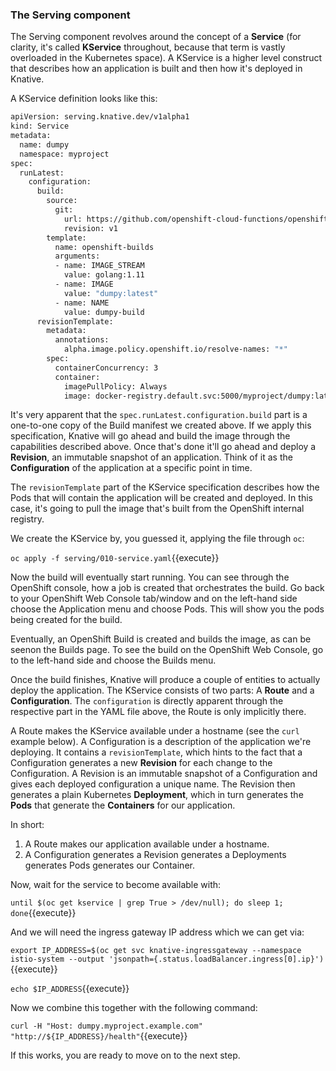 ### The Serving component

The Serving component revolves around the concept of a **Service** (for clarity, it's called **KService**
throughout, because that term is vastly overloaded in the Kubernetes space). A KService is a higher level
construct that describes how an application is built and then how it's deployed in Knative.

A KService definition looks like this:

```sh
apiVersion: serving.knative.dev/v1alpha1
kind: Service
metadata:
  name: dumpy
  namespace: myproject
spec:
  runLatest:
    configuration:
      build:
        source:
          git:
            url: https://github.com/openshift-cloud-functions/openshift-knative-application
            revision: v1
        template:
          name: openshift-builds
          arguments:
          - name: IMAGE_STREAM
            value: golang:1.11
          - name: IMAGE
            value: "dumpy:latest"
          - name: NAME
            value: dumpy-build
      revisionTemplate:
        metadata:
          annotations:
            alpha.image.policy.openshift.io/resolve-names: "*"
        spec:
          containerConcurrency: 3
          container:
            imagePullPolicy: Always
            image: docker-registry.default.svc:5000/myproject/dumpy:latest
```

It's very apparent that the `spec.runLatest.configuration.build` part is a one-to-one copy of the Build
manifest we created above. If we apply this specification, Knative will go ahead and build the image
through the capabilities described above. Once that's done it'll go ahead and deploy a **Revision**,
an immutable snapshot of an application. Think of it as the **Configuration** of the application at a
specific point in time.

The `revisionTemplate` part of the KService specification describes how the Pods that will contain the
application will be created and deployed. In this case, it's going to pull the image that's built
from the OpenShift internal registry.

We create the KService by, you guessed it, applying the file through `oc`:

``oc apply -f serving/010-service.yaml``{{execute}}

Now the build will eventually start running. You can see through the OpenShift console, how a job is created
that orchestrates the build.  Go back to your OpenShift Web Console tab/window and on the left-hand side choose the
Application menu and choose Pods.  This will show you the pods being created for the build.

Eventually, an OpenShift Build is created and builds the image, as can be seenon the Builds page.  To see the build
on the OpenShift Web Console, go to the left-hand side and choose the Builds menu.

Once the build finishes, Knative will produce a couple of entities to actually deploy the application.
The KService consists of two parts: A **Route** and a **Configuration**. The `configuration` is directly apparent
through the respective part in the YAML file above, the Route is only implicitly there.

A Route makes the KService available under a hostname (see the `curl` example below). A Configuration is a description
of the application we're deploying. It contains a `revisionTemplate`, which hints to the fact that a Configuration
generates a new **Revision** for each change to the Configuration. A Revision is an immutable snapshot of a
Configuration and gives each deployed configuration a unique name. The Revision then generates a plain Kubernetes
**Deployment**, which in turn generates the **Pods** that generate the **Containers** for our application.

In short:

1. A Route makes our application available under a hostname.
2. A Configuration generates a Revision generates a Deployments generates Pods generates our Container.

Now, wait for the service to become available with:

``until $(oc get kservice | grep True > /dev/null); do sleep 1; done``{{execute}}

And we will need the ingress gateway IP address which we can get via:

``export IP_ADDRESS=$(oc get svc knative-ingressgateway --namespace istio-system --output 'jsonpath={.status.loadBalancer.ingress[0].ip}')``{{execute}}

``echo $IP_ADDRESS``{{execute}}

Now we combine this together with the following command:

``curl -H "Host: dumpy.myproject.example.com" "http://${IP_ADDRESS}/health"``{{execute}}

If this works, you are ready to move on to the next step.
